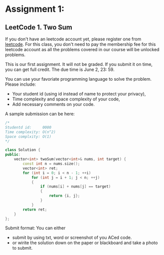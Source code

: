 # Assignment 1:
## LeetCode 1. Two Sum

If you don't have an leetcode account yet, please register one from [leetcode](leetcode.com). For
this class, you don't need to pay the membership fee for this leetcode account as all 
the problems covered in our course will be unlocked problems.

This is our first assignment. It will not be graded. If you submit it on time, you can 
get full credit. The due time is June 2, 23: 59.


You can use your favoriate programming language to solve the problem.
Please include:
- Your student id (using id instead of name to protect your privacy), 
- Time complexity and space complexity of your code,
- Add necessary comments on your code.


A sample submission can be here:
```cpp
/*
Studentd id:     0000
Time complexity: O(n^2)
Space complxity: O(1)
*/

class Solution {
public:
    vector<int> twoSum(vector<int>& nums, int target) {
        const int n = nums.size();
        vector<int> ret;
        for (int i = 0; i < n - 1; ++i)
            for (int j = i + 1; j < n; ++j)
            {
                if (nums[i] + nums[j] == target) 
                {
                    return {i, j};
                }
            }
        return ret;
    }
};
```


Submit format:
You can either 
- submit by using txt, word or screenshot of you ACed code.
- or wirite the solution down on the paper or blackboard and take a photo to submit.
